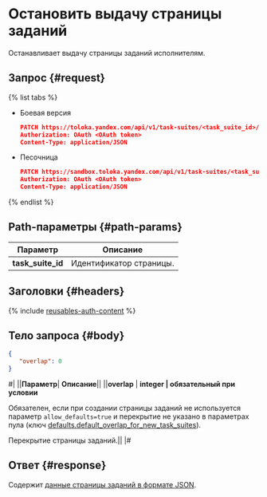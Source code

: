 # Остановить выдачу страницы заданий

Останавливает выдачу страницы заданий исполнителям.

## Запрос {#request}

{% list tabs %}

- Боевая версия

  ```json
  PATCH https://toloka.yandex.com/api/v1/task-suites/<task_suite_id>/set-overlap-or-min
  Authorization: OAuth <OAuth token>
  Content-Type: application/JSON
  ```

- Песочница

  ```json
  PATCH https://sandbox.toloka.yandex.com/api/v1/task-suites/<task_suite_id>/set-overlap-or-min
  Authorization: OAuth <OAuth token>
  Content-Type: application/JSON
  ```
{% endlist %}

## Path-параметры {#path-params}

Параметр | Описание
----- | -----
**task_suite_id** | Идентификатор страницы.


## Заголовки {#headers}

{% include [reusables-auth-content](../_includes/reusables/id-reusables/auth-content.md) %}


## Тело запроса {#body}

```json
{
   "overlap": 0
}
```

#|
||**Параметр**| **Описание**||
||**overlap** | **integer \| обязательный при условии**

Обязателен, если при создании страницы заданий не используется параметр `allow_defaults=true` и перекрытие не указано в параметрах пула (ключ [defaults.​default_​overlap_for_​new_task_suites](pool.md#default-overlap)).

Перекрытие страницы заданий.||
|#


## Ответ {#response}

Содержит [данные страницы заданий в формате JSON](create-task-suite.md#overlap).

